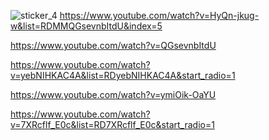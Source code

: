 ![sticker_4](https://static0.gamerantimages.com/wordpress/wp-content/uploads/2025/06/rumi-zoey-and-mira-singing-together-kpop-demon-hunters.jpg)
https://www.youtube.com/watch?v=HyQn-jkug-w&list=RDMMQGsevnbItdU&index=5

https://www.youtube.com/watch?v=QGsevnbItdU

https://www.youtube.com/watch?v=yebNIHKAC4A&list=RDyebNIHKAC4A&start_radio=1

https://www.youtube.com/watch?v=ymiOik-OaYU

https://www.youtube.com/watch?v=7XRcflf_E0c&list=RD7XRcflf_E0c&start_radio=1
<!--
**drownedindreams/drownedindreams** is a ✨ _special_ ✨ repository because its `README.md` (this file) appears on your GitHub profile.

Here are some ideas to get you started:

- 🔭 I’m currently working on ...
- 🌱 I’m currently learning ...
- 👯 I’m looking to collaborate on ...
- 🤔 I’m looking for help with ...
- 💬 Ask me about ...
- 📫 How to reach me: ...
- 😄 Pronouns: ...
- ⚡ Fun fact: ...
-->
